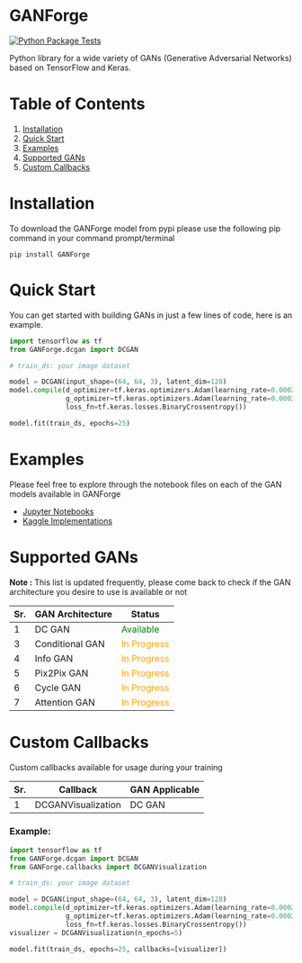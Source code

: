 # GANForge

[![Python Package Tests](https://github.com/quadeer15sh/GANForge/actions/workflows/python-package.yml/badge.svg)](https://github.com/quadeer15sh/GANForge/actions/workflows/python-package.yml)

Python library for a wide variety of GANs (Generative Adversarial Networks) based on TensorFlow and Keras.

# Table of Contents
1. [Installation](#installation)
2. [Quick Start](#quick-start)
3. [Examples](#examples)
4. [Supported GANs](#supported-gans)
5. [Custom Callbacks](#custom-callbacks)

# Installation <a id="installation"></a>

To download the GANForge model from pypi please use the following pip command in your 
command prompt/terminal
```
pip install GANForge
```

# Quick Start 

You can get started with building GANs in just a few lines of code, here is an example.

```python
import tensorflow as tf
from GANForge.dcgan import DCGAN

# train_ds: your image dataset

model = DCGAN(input_shape=(64, 64, 3), latent_dim=128)
model.compile(d_optimizer=tf.keras.optimizers.Adam(learning_rate=0.0002),
              g_optimizer=tf.keras.optimizers.Adam(learning_rate=0.0002),
              loss_fn=tf.keras.losses.BinaryCrossentropy())

model.fit(train_ds, epochs=25)
```

# Examples

Please feel free to explore through the notebook files on each of the GAN models available in GANForge
- [Jupyter Notebooks](examples/README.md)
- [Kaggle Implementations]()

# Supported GANs

**Note :** This list is updated frequently, please come back to check if the GAN architecture you desire to use
is available or not

| Sr. | GAN Architecture | Status                                        |  
|-----|------------------|-----------------------------------------------|  
| 1   | DC GAN           | <span style="color:green">Available</span>    |  
| 3   | Conditional GAN  | <span style="color:orange">In Progress</span> |
| 4   | Info GAN         | <span style="color:orange">In Progress</span> |
| 5   | Pix2Pix GAN      | <span style="color:orange">In Progress</span> |
| 6   | Cycle GAN        | <span style="color:orange">In Progress</span> |
| 7   | Attention GAN    | <span style="color:orange">In Progress</span> |

# Custom Callbacks

Custom callbacks available for usage during your training

| Sr. | Callback           | GAN Applicable |  
|-----|--------------------|----------------|  
| 1   | DCGANVisualization | DC GAN         |  

### Example: 
```python
import tensorflow as tf
from GANForge.dcgan import DCGAN
from GANForge.callbacks import DCGANVisualization

# train_ds: your image dataset

model = DCGAN(input_shape=(64, 64, 3), latent_dim=128)
model.compile(d_optimizer=tf.keras.optimizers.Adam(learning_rate=0.0002),
              g_optimizer=tf.keras.optimizers.Adam(learning_rate=0.0002),
              loss_fn=tf.keras.losses.BinaryCrossentropy())
visualizer = DCGANVisualization(n_epochs=5)

model.fit(train_ds, epochs=25, callbacks=[visualizer])
```
